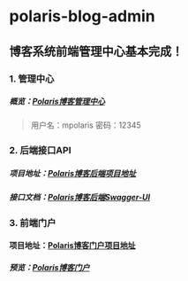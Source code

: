 # polaris-blog-admin

## 博客系统前端管理中心基本完成！

### 1. 管理中心

##### 概览：[Polaris博客管理中心](http://mp.mpolaris.top)

> 用户名：mpolaris   密码：12345

### 2. 后端接口API

##### 项目地址：[Polaris博客后端项目地址](https://github.com/mp-polaris/polaris-blog-system)

##### 接口文档：[Polaris博客后端Swagger-UI](http://mpolaris.top:8080/swagger-ui.html)

### 3. 前端门户

#### 项目地址：[Polaris博客门户项目地址](https://github.com/mp-polaris/polaris-blog-portal)

##### 预览：[Polaris博客门户](http://www.mpolaris.top)
